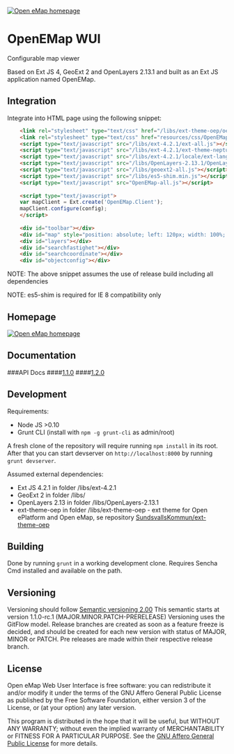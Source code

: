 <a href="http://oemap.org"><img alt="Open eMap homepage" src="http://oemap.org/images/logo.png"></a>
# OpenEMap WUI

Configurable map viewer

Based on Ext JS 4, GeoExt 2 and OpenLayers 2.13.1 and built as an Ext JS application named OpenEMap.

## Integration

Integrate into HTML page using the following snippet:

```html
    <link rel="stylesheet" type="text/css" href="/libs/ext-theme-oep/oepTheme-all.css">
    <link rel="stylesheet" type="text/css" href="resources/css/OpenEMap.css">  
    <script type="text/javascript" src="/libs/ext-4.2.1/ext-all.js"></script>
    <script type="text/javascript" src="/libs/ext-4.2.1/ext-theme-neptune.js"></script>
    <script type="text/javascript" src="/libs/ext-4.2.1/locale/ext-lang-sv_SE.js"></script>
    <script type="text/javascript" src="/libs/OpenLayers-2.13.1/OpenLayers.js"></script>
    <script type="text/javascript" src="/libs/geoext2-all.js"></script> 
    <script type="text/javascript" src="/libs/es5-shim.min.js"></script>
    <script type="text/javascript" src="OpenEMap-all.js"></script>
    
    <script type="text/javascript">
    var mapClient = Ext.create('OpenEMap.Client');
    mapClient.configure(config);
    </script>
    
	<div id="toolbar"></div>
	<div id="map" style="position: absolute; left: 120px; width: 100%; height: 650px" class="popup"></div>
	<div id="layers"></div>
	<div id="searchfastighet"></div>
	<div id="searchcoordinate"></div>
	<div id="objectconfig"></div>
```

NOTE: The above snippet assumes the use of release build including all dependencies

NOTE: es5-shim is required for IE 8 compatibility only

## Homepage
<a href="http://oemap.org"><img alt="Open eMap homepage" src="http://oemap.org/images/logo.png"></a>

## Documentation
###API Docs 
####[1.1.0](http://oemap.org/doc/OpenEMapWebUserInterface/1.1.0/)
####[1.2.0](http://oemap.org/doc/OpenEMapWebUserInterface/1.2.0/)

## Development

Requirements:

* Node JS >0.10
* Grunt CLI (install with `npm -g grunt-cli` as admin/root)

A fresh clone of the repository will require running `npm install` in its root. After that you can start devserver on `http://localhost:8000` by running `grunt devserver`.

Assumed external dependencies:
 * Ext JS 4.2.1 in folder /libs/ext-4.2.1
 * GeoExt 2 in folder /libs/
 * OpenLayers 2.13 in folder /libs/OpenLayers-2.13.1
 * ext-theme-oep in folder /libs/ext-theme-oep - ext theme for Open ePlatform and Open eMap, se repository [SundsvallsKommun/ext-theme-oep](https://github.com/Sundsvallskommun/ext-theme-oep)

## Building

Done by running `grunt` in a working development clone. Requires Sencha Cmd installed and available on the path.

## Versioning

Versioning should follow [Semantic versioning 2.00](http://semver.org/)
This semantic starts at version 1.1.0-rc.1 (MAJOR.MINOR.PATCH-PRERELEASE)
Versioning uses the GitFlow model. Release branches are created as soon as a feature freeze is decided, and should be created for each new version with status of MAJOR, MINOR or PATCH. Pre releases are made within their respective release branch.

## License

Open eMap Web User Interface is free software: you can redistribute it and/or modify it under the terms of the GNU Affero General Public License as published by the Free Software Foundation, either version 3 of the License, or (at your option) any later version.

This program is distributed in the hope that it will be useful, but WITHOUT ANY WARRANTY; without even the implied warranty of MERCHANTABILITY or FITNESS FOR A PARTICULAR PURPOSE.  See the [GNU Affero General Public License](http://www.gnu.org/licenses/agpl-3.0.html) for more details.
